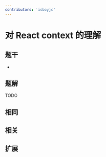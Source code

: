 ```yaml
---
contributors: 'isboyjc'
---
```


# 对 React context 的理解


## 题干

- 



## 题解

<!-- ::: details 点我查看题解 -->

  TODO

<!-- ::: -->



## 相同


## 相关


## 扩展

